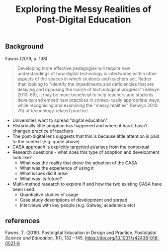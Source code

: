 ﻿---
backlinks:
- title: Paper Ideas
  url: /sense/Paper-Ideas/paper-ideas.html
title: Exploring the Messy Realities of Post-Digital Education
---
## Background

Fawns (2019, p. 138)
> Developing more effective pedagogies will require new understandings of how digital technology is intertwined within other aspects of the spaces in which students and teachers act. Rather than looking to "identify the impediments and deficiencies that are delaying and opposing the march of technological progress" (Selwyn 2010: 69), it may be more beneficial to help teachers and students develop and embed new practices in contex- tually appropriate ways, while recognising and examining the "messy realities" (Selwyn 2010: 70) of technology-related practice.

- Universities want to spread "digital education"
- Historically little adoption has happened and where it has it hasn't changed practice of teachers
- The post-digital lens suggests that this is because little attention is paid to the context (e.g. quote above)
- CASA approach is explicitly targetted at/arises from the contextual
- Research questions - what does this type of adoption and development look like?
  - What was the reality that drove the adoption of the CASA
  - What was the experience of using it
  - What issues did it arise
  - What was its future?
- Multi-method research to explore if and how the two existing CASA have been used
  - Quantiative studies of usage
  - Case study descriptions of development and spread
  - Interviews with key people (e.g. Galway, academics etc)





## references

Fawns, T. (2019). Postdigital Education in Design and Practice. *Postdigital Science and Education*, *1*(1), 132--145\. <https://doi.org/10.1007/s42438-018-0021-8>